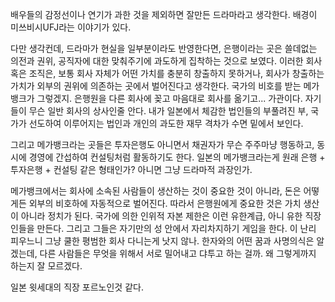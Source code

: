 배우들의 감정선이나 연기가 과한 것을 제외하면 잘만든 드라마라고 생각한다.
배경이 미쓰비시UFJ라는 이야기가 있다.

다만 생각컨데, 드라마가 현실을 일부분이라도 반영한다면, 은행이라는 곳은 쓸데없는 의전과 권위, 공직자에 대한 맞춰주기에 과도하게 집착하는 것으로 보였다.
이러한 회사 혹은 조직은, 보통 회사 자체가 어떤 가치를 충분히 창출하지 못하거나, 회사가 창출하는 가치가 외부의 권위에 의존하는 곳에서 벌어진다고 생각한다.
국가의 비호를 받는 메가뱅크가 그렇겠지. 은행원을 다른 회사에 꽂고 마음대로 회사를 옮기고... 가관이다. 자기들이 무슨 일반 회사의 상사인줄 안다.
내가 일본에서 체감한 법인들의 부풀려진 부, 국가가 선도하여 이루어지는 법인과 개인의 과도한 재무 격차가 수면 밑에서 보인다.

그리고 메가뱅크라는 곳들은 투자은행도 아니면서 채권자가 무슨 주주마냥 행동하고, 동시에 경영에 간섭하여 컨설팅처럼 활동하기도 한다.
일본의 메가뱅크라는게 원래 은행 + 투자은행 + 컨설팅 같은 형태인가?
아니면 그냥 드라마적 과장인가.

메가뱅크에서는 회사에 소속된 사람들이 생산하는 것이 중요한 것이 아니라, 돈은 어떻게든 외부의 비호하에 자동적으로 벌어진다. 따라서 은행원에게 중요한 것은 가치 생산이 아니라 정치가 된다.
국가에 의한 인위적 자본 제한은 이런 유한계급, 아니 유한 직장인들을 만든다. 그리고 그들은 자기만의 성 안에서 자리차지하기 게임을 한다.
이 난리 피우느니 그냥 쿨한 평범한 회사 다니는게 낫지 않나.
한자와의 어떤 꿈과 사명의식은 알겠는데, 다른 사람들은 무엇을 위해서 서로 밀어내고 댜투고 하는 걸까. 왜 그렇게까지 하는지 잘 모르겠다.

일본 윗세대의 직장 포르노인것 같다.
